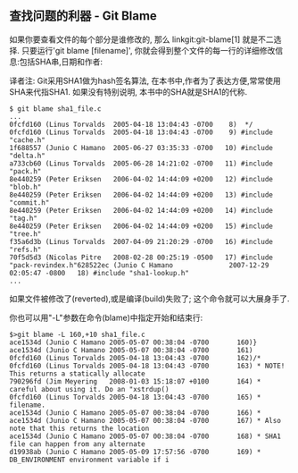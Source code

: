 ## 查找问题的利器 - Git Blame ##

如果你要查看文件的每个部分是谁修改的, 那么 linkgit:git-blame[1] 就是不二选择. 只要运行'git blame [filename]', 你就会得到整个文件的每一行的详细修改信息:包括SHA串,日期和作者:

译者注: Git采用SHA1做为hash签名算法, 在本书中,作者为了表达方便,常常使用SHA来代指SHA1. 如果没有特别说明, 本书中的SHA就是SHA1的代称.

	$ git blame sha1_file.c
	...
	0fcfd160 (Linus Torvalds  2005-04-18 13:04:43 -0700    8)  */
	0fcfd160 (Linus Torvalds  2005-04-18 13:04:43 -0700    9) #include "cache.h"
	1f688557 (Junio C Hamano  2005-06-27 03:35:33 -0700   10) #include "delta.h"
	a733cb60 (Linus Torvalds  2005-06-28 14:21:02 -0700   11) #include "pack.h"
	8e440259 (Peter Eriksen   2006-04-02 14:44:09 +0200   12) #include "blob.h"
	8e440259 (Peter Eriksen   2006-04-02 14:44:09 +0200   13) #include "commit.h"
	8e440259 (Peter Eriksen   2006-04-02 14:44:09 +0200   14) #include "tag.h"
	8e440259 (Peter Eriksen   2006-04-02 14:44:09 +0200   15) #include "tree.h"
	f35a6d3b (Linus Torvalds  2007-04-09 21:20:29 -0700   16) #include "refs.h"
	70f5d5d3 (Nicolas Pitre   2008-02-28 00:25:19 -0500   17) #include "pack-revindex.h"628522ec (Junio C Hamano              2007-12-29 02:05:47 -0800   18) #include "sha1-lookup.h"
	...
	
如果文件被修改了(reverted),或是编译(build)失败了; 这个命令就可以大展身手了.


你也可以用"-L"参数在命令(blame)中指定开始和结束行:

	$>git blame -L 160,+10 sha1_file.c 
	ace1534d (Junio C Hamano 2005-05-07 00:38:04 -0700       160)}
	ace1534d (Junio C Hamano 2005-05-07 00:38:04 -0700       161)
	0fcfd160 (Linus Torvalds 2005-04-18 13:04:43 -0700       162)/*
	0fcfd160 (Linus Torvalds 2005-04-18 13:04:43 -0700       163) * NOTE! This returns a statically allocate
	790296fd (Jim Meyering   2008-01-03 15:18:07 +0100       164) * careful about using it. Do an "xstrdup()
	0fcfd160 (Linus Torvalds 2005-04-18 13:04:43 -0700       165) * filename.
	ace1534d (Junio C Hamano 2005-05-07 00:38:04 -0700       166) *
	ace1534d (Junio C Hamano 2005-05-07 00:38:04 -0700       167) * Also note that this returns the location
	ace1534d (Junio C Hamano 2005-05-07 00:38:04 -0700       168) * SHA1 file can happen from any alternate 
	d19938ab (Junio C Hamano 2005-05-09 17:57:56 -0700       169) * DB_ENVIRONMENT environment variable if i
	
